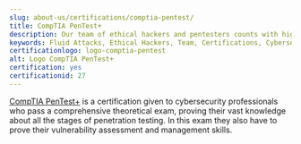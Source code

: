 ```yaml
---
slug: about-us/certifications/comptia-pentest/
title: CompTIA PenTest+
description: Our team of ethical hackers and pentesters counts with high certifications related to cybersecurity information.
keywords: Fluid Attacks, Ethical Hackers, Team, Certifications, Cybersecurity, Pentesters, Whitehat Hackers
certificationlogo: logo-comptia-pentest
alt: Logo CompTIA PenTest+
certification: yes
certificationid: 27
---
```


[CompTIA PenTest+](https://www.comptia.org/certifications/pentest)
is a certification given to cybersecurity professionals
who pass a comprehensive theoretical exam,
proving their vast knowledge
about all the stages of penetration testing.
In this exam they also have to prove
their vulnerability assessment
and management skills.
